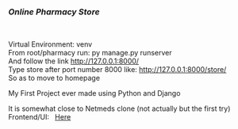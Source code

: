 <h3> <i>Online Pharmacy Store </i></h3> <br>

Virtual Environment: venv <br>
From root/pharmacy run: py manage.py runserver <br>
And follow the link http://127.0.0.1:8000/  <br>
Type store after port number 8000 like: http://127.0.0.1:8000/store/  <br>
So as to move to homepage <br>


My First Project ever made using Python and Django<br>

It is somewhat close to Netmeds clone (not actually but the first try) <br>
Frontend/UI: &nbsp;&nbsp;<a href="https://shikhar-bajpai.github.io/Pharmacy/">Here</a>
